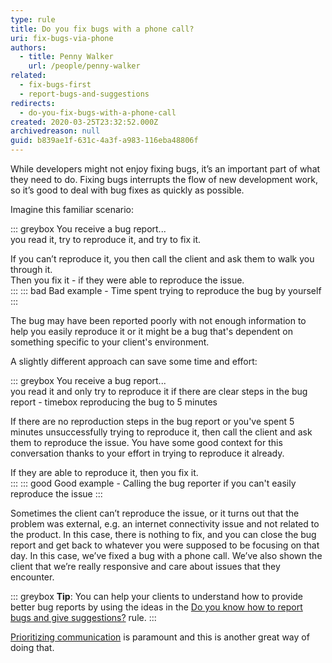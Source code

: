 ```yaml
---
type: rule
title: Do you fix bugs with a phone call?
uri: fix-bugs-via-phone
authors:
  - title: Penny Walker
    url: /people/penny-walker
related:
  - fix-bugs-first
  - report-bugs-and-suggestions
redirects:
  - do-you-fix-bugs-with-a-phone-call
created: 2020-03-25T23:32:52.000Z
archivedreason: null
guid: b839ae1f-631c-4a3f-a983-116eba48806f
---
```


While developers might not enjoy fixing bugs, it’s an important part of what they need to do. Fixing bugs interrupts the flow of new development work, so it’s good to deal with bug fixes as quickly as possible. 

<!--endintro-->

Imagine this familiar scenario:

::: greybox
You receive a bug report...   
you read it, try to reproduce it, and try to fix it.   

If you can’t reproduce it, you then call the client and ask them to walk you through it.   
Then you fix it - if they were able to reproduce the issue.  
:::
::: bad
Bad example - Time spent trying to reproduce the bug by yourself
:::

The bug may have been reported poorly with not enough information to help you easily reproduce it or it might be a bug that's dependent on something specific to your client's environment.

A slightly different approach can save some time and effort:

::: greybox
You receive a bug report...    
you read it and only try to reproduce it if there are clear steps in the bug report - timebox reproducing the bug to 5 minutes

If there are no reproduction steps in the bug report or you've spent 5 minutes unsuccessfully trying to reproduce it, then call the client and ask them to reproduce the issue. You have some good context for this conversation thanks to your effort in trying to reproduce it already.

If they are able to reproduce it, then you fix it.   
:::
::: good
Good example - Calling the bug reporter if you can't easily reproduce the issue
:::

Sometimes the client can’t reproduce the issue, or it turns out that the problem was external, e.g. an internet connectivity issue and not related to the product. In this case, there is nothing to fix, and you can close the bug report and get back to whatever you were supposed to be focusing on that day. In this case, we’ve fixed a bug with a phone call. We’ve also shown the client that we’re really responsive and care about issues that they encounter. 

::: greybox
**Tip**: You can help your clients to understand how to provide better bug reports by using the ideas in the
[Do you know how to report bugs and give suggestions?](/report-bugs-and-suggestions) rule.
:::

[Prioritizing communication](/make-yourself-available-on-different-communication-channels) is paramount and this is another great way of doing that.
